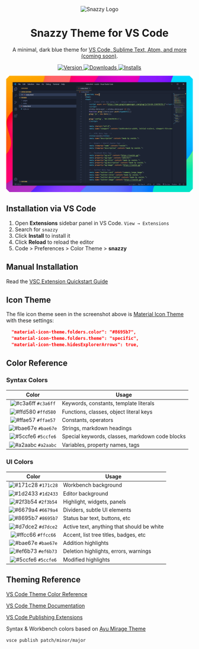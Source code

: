 <p align="center">
  <img alt="Snazzy Logo" src="https://raw.githubusercontent.com/snazzytheme/snazzy/master/images/logo.png" width="100" />
</p>
<h1 align="center">
  Snazzy Theme for VS Code
</h1>
<p align="center">
  A minimal, dark blue theme for <a href="https://vooids.gq/snazzy">VS Code, Sublime Text, Atom, and more (coming soon)</a>.
</p>
<p align="center">
  <a href="https://marketplace.visualstudio.com/items?itemName=vooids.snazzy">
    <img alt="Version" src="https://vsmarketplacebadge.apphb.com/version/vooids.snazzy.svg" />
  </a>
  <a href="https://marketplace.visualstudio.com/items?itemName=vooids.snazzy">
    <img alt="Downloads" src="https://vsmarketplacebadge.apphb.com/downloads/vooids.snazzy.svg" />
  </a>
  <a href="https://marketplace.visualstudio.com/items?itemName=vooids.snazzy">
    <img alt="Installs" src="https://vsmarketplacebadge.apphb.com/installs/vooids.snazzy.svg" />
  </a>
</p>

![demo](https://raw.githubusercontent.com/snazzytheme/snazzy-vscode/master/images/demo.png)

## Installation via VS Code

1. Open **Extensions** sidebar panel in VS Code. `View → Extensions`
2. Search for `snazzy`
3. Click **Install** to install it
4. Click **Reload** to reload the editor
5. Code > Preferences > Color Theme > **snazzy**

## Manual Installation

Read the [VSC Extension Quickstart Guide](https://github.com/snazzytheme/snazzy-vscode/blob/master/vsc-extension-quickstart.md)

## Icon Theme

The file icon theme seen in the screenshot above is [Material Icon Theme](https://marketplace.visualstudio.com/items?itemName=PKief.material-icon-theme) with these settings:

```json
  "material-icon-theme.folders.color": "#8695b7",
  "material-icon-theme.folders.theme": "specific",
  "material-icon-theme.hidesExplorerArrows": true,
```

## Color Reference

### Syntax Colors

|                               Color                                | Usage                                           |
| :----------------------------------------------------------------: | ----------------------------------------------- |
| ![#c3a6ff](https://via.placeholder.com/10/c3a6ff?text=+) `#c3a6ff` | Keywords, constants, template literals          |
| ![#ffd580](https://via.placeholder.com/10/ffd580?text=+) `#ffd580` | Functions, classes, object literal keys         |
| ![#ffae57](https://via.placeholder.com/10/ffae57?text=+) `#ffae57` | Constants, operators                            |
| ![#bae67e](https://via.placeholder.com/10/bae67e?text=+) `#bae67e` | Strings, markdown headings                      |
| ![#5ccfe6](https://via.placeholder.com/10/5ccfe6?text=+) `#5ccfe6` | Special keywords, classes, markdown code blocks |
| ![#a2aabc](https://via.placeholder.com/10/a2aabc?text=+) `#a2aabc` | Variables, property names, tags                 |

### UI Colors

|                               Color                                | Usage                                      |
| :----------------------------------------------------------------: | ------------------------------------------ |
| ![#171c28](https://via.placeholder.com/10/171c28?text=+) `#171c28` | Workbench background                       |
| ![#1d2433](https://via.placeholder.com/10/1d2433?text=+) `#1d2433` | Editor background                          |
| ![#2f3b54](https://via.placeholder.com/10/2f3b54?text=+) `#2f3b54` | Highlight, widgets, panels                 |
| ![#6679a4](https://via.placeholder.com/10/6679a4?text=+) `#6679a4` | Dividers, subtle UI elements               |
| ![#8695b7](https://via.placeholder.com/10/8695b7?text=+) `#8695b7` | Status bar text, buttons, etc              |
| ![#d7dce2](https://via.placeholder.com/10/d7dce2?text=+) `#d7dce2` | Active text, anything that should be white |
| ![#ffcc66](https://via.placeholder.com/10/ffcc66?text=+) `#ffcc66` | Accent, list tree titles, badges, etc      |
| ![#bae67e](https://via.placeholder.com/10/bae67e?text=+) `#bae67e` | Addition highlights                        |
| ![#ef6b73](https://via.placeholder.com/10/ef6b73?text=+) `#ef6b73` | Deletion highlights, errors, warnings      |
| ![#5ccfe6](https://via.placeholder.com/10/5ccfe6?text=+) `#5ccfe6` | Modified highlights                        |

## Theming Reference

[VS Code Theme Color Reference](https://code.visualstudio.com/docs/getstarted/theme-color-reference)

[VS Code Theme Documentation](https://code.visualstudio.com/docs/extensions/themes-snippets-colorizers)

[VS Code Publishing Extensions](https://code.visualstudio.com/docs/extensions/publish-extension)

Syntax & Workbench colors based on [Ayu Mirage Theme](https://github.com/teabyii/vscode-ayu)

```bash
vsce publish patch/minor/major
```

